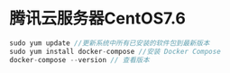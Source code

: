 # 腾讯云服务器CentOS7.6

```c#
sudo yum update //更新系统中所有已安装的软件包到最新版本
sudo yum install docker-compose //安装 Docker Compose
docker-compose --version // 查看版本
```

